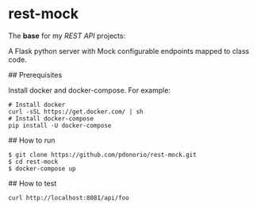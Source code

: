 # rest-mock

The **base** for my *REST API* projects:

A Flask python server with Mock configurable endpoints
mapped to class code.

## Prerequisites

Install docker and docker-compose. For example:

```
# Install docker
curl -sSL https://get.docker.com/ | sh
# Install docker-compose
pip install -U docker-compose
```

## How to run

```
$ git clone https://github.com/pdonorio/rest-mock.git
$ cd rest-mock
$ docker-compose up
```

## How to test

```
curl http://localhost:8081/api/foo
```
